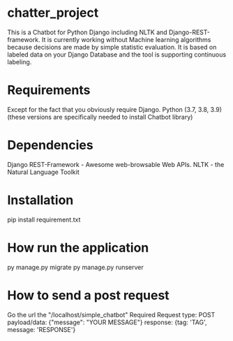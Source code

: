 # chatter_project

This is a Chatbot for Python Django including NLTK and Django-REST-framework. It is currently working without Machine learning algorithms because decisions are made by simple statistic evaluation. It is based on labeled data on your Django Database and the tool is supporting continuous labeling.

# Requirements
Except for the fact that you obviously require Django. Python (3.7, 3.8, 3.9)(these versions are specifically needed to install Chatbot library)

# Dependencies
Django REST-Framework - Awesome web-browsable Web APIs. NLTK - the Natural Language Toolkit

# Installation
pip install requirement.txt

# How run the application
py manage.py migrate
py manage.py runserver

# How to send a post request
Go the url the "/localhost/simple_chatbot"
Required Request type: POST
payload/data: {"message": "YOUR MESSAGE"}
response: {tag: 'TAG', message: 'RESPONSE'}

